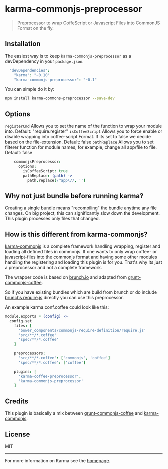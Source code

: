 # karma-commonjs-preprocessor

> Preprocessor to wrap CoffeScript or Javascript Files into CommonJS Format on the fly.

## Installation

The easiest way is to keep `karma-commonjs-preprocessor` as a devDependency in your `package.json`.
```coffeescript
  "devDependencies":
    "karma": "~0.10"
    "karma-commonjs-preprocessor": "~0.1"
```

You can simple do it by:
```bash
npm install karma-commons-preprocessor --save-dev
```

## Options

`registerCmd` Allows you to set the name of the function to wrap your module into. Default: "require.register"
`isCoffeeScript` Allows  you to force enable or disable wrapping into coffee-script Format. If its set to false we decide based on the file-extension. Default: false
`pathReplace` Allows you to set filterer function for module names, for example, change all app/file to file. Default: false


```coffeescript
    commonjsPreprocessor:
      options:
        isCoffeeScript: true
        pathReplace: (path) ->
          path.replace(/^app\//, '')
```

## Why not just bundle before running karma?

Creating a single bundle means "recompiling" the bundle anytime any file changes. On big project, this can significantly slow down the development. This plugin processes only files that changed.


## How is this different from karma-commonjs?

[karma-commonjs](https://github.com/karma-runner/karma-commonjs) is a complete framework handling wrapping, register and loading all defined files in commonjs. If one wants to only wrap coffee- or javascript-files into the commonjs format and having some other modules handling the registering and loading this plugin is for you. That's why its just a preprocessor and not a complete framework.

The wrapper code is based on [brunch.io](https://github.com/brunch/brunch) and adapted from [grunt-commonjs-coffee](https://github.com/tuxracer/grunt-commonjs-coffee).

So if you have existing bundles which are build from brunch or do include [brunchs require.js](https://github.com/brunch/commonjs-require-definition) directly you can use this preprocessor.

An example karma.conf.coffee could look like this:
```coffeescript
module.exports = (config) ->
  config.set
    files: [
      'bower_components/commonjs-require-definition/require.js'
      'src/**/*.coffee'
      'spec/**/*.coffee'
    ]

    preprocessors:
      'src/**/*.coffee': ['commonjs', 'coffee']
      'spec/**/*.coffee': ['coffee']

    plugins: [
      'karma-coffee-preprocessor',
      'karma-commonjs-preprocessor'
    ]
```

## Credits

This plugin is basically a mix between [grunt-commonjs-coffee](https://github.com/tuxracer/grunt-commonjs-coffee) and [karma-commonjs](https://github.com/karma-runner/karma-commonjs).



## License

MIT

----

For more information on Karma see the [homepage].


[homepage]: http://karma-runner.github.com
